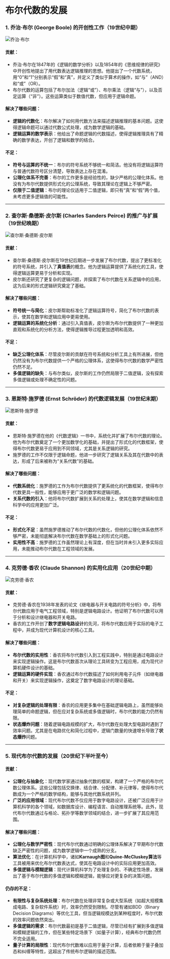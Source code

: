 # 布尔代数的发展

### 1. **乔治·布尔 (George Boole) 的开创性工作（19世纪中期）**

![乔治·布尔](https://en.wikipedia.org/wiki/George_Boole#/media/File:Portrait_of_George_Boole.png)

#### 贡献：

- 乔治·布尔在1847年的《逻辑的数学分析》以及1854年的《思维规律的研究》中开创性地提出了用代数表达逻辑推理的思想。他提出了一个代数系统，用“0”和“1”分别表示“假”和“真”，并定义了类似于算术的操作，如“与”（AND）和“或”（OR）。
- 布尔代数的运算包括了布尔加法（逻辑“或”）、布尔乘法（逻辑“与”），以及否定运算（“非”）。这些运算类似于数值代数，但应用于逻辑命题。

#### 解决了哪些问题：

- **逻辑的代数化**：布尔解决了如何用代数方法来描述逻辑推理的基本问题。这使得逻辑命题可以通过代数公式处理，成为数学逻辑的基础。
- **逻辑运算的数学表示**：他给出了命题逻辑的代数描述，使得逻辑推理具有了精确的数学表达，开创了逻辑和数学的结合。

#### 不足：

- **符号与运算的不统一**：布尔的符号系统不够统一和简洁。他没有将逻辑运算符与普通代数符号区分清楚，导致表达上存在混淆。
- **公理化体系不完善**：布尔的工作更多是经验性的，缺少严格的公理化体系。他没有为布尔代数提供形式化的公理系统，导致其理论在逻辑上不够严密。
- **仅限于二值逻辑**：布尔的理论仅适用于二值逻辑，即只有“真”和“假”两个值，未考虑更多逻辑值的可能性。

---

### 2. **查尔斯·桑德斯·皮尔斯 (Charles Sanders Peirce) 的推广与扩展（19世纪晚期）**

![查尔斯·桑德斯·皮尔斯](https://en.wikipedia.org/wiki/Charles_Sanders_Peirce#/media/File:Charles_Sanders_Peirce.jpg)

#### 贡献：

- 查尔斯·桑德斯·皮尔斯在19世纪后期进一步发展了布尔代数，提出了更标准化的符号系统，并引入了**真值表**的概念。他为逻辑运算提供了系统化的工具，使得逻辑运算更易于分析和实现。
- 皮尔斯还研究了更复杂的逻辑问题，并探索了布尔代数在关系逻辑中的应用，这为后来的形式逻辑研究奠定了基础。

#### 解决了哪些问题：

- **符号统一与简化**：皮尔斯帮助标准化了逻辑运算符号，简化了布尔代数的表示，使其在数学和逻辑应用中更易使用。
- **逻辑运算的系统化分析**：通过引入真值表，皮尔斯为布尔代数提供了一种更加直观和系统化的分析方法，使得逻辑推导过程更加透明和高效。

#### 不足：

- **缺乏公理化体系**：尽管皮尔斯的贡献在符号系统和分析工具上有所进展，但他仍然没有为布尔代数提供一个严格的公理体系，这使得布尔代数的数学严密性仍然不足。
- **多值逻辑的缺失**：与布尔类似，皮尔斯的工作仍然局限于二值逻辑，没有探索多值逻辑或处理不确定性的问题。

---

### 3. **恩斯特·施罗德 (Ernst Schröder) 的代数逻辑发展（19世纪末期）**

![恩斯特·施罗德](https://en.wikipedia.org/wiki/Ernst_Schr%C3%B6der_(mathematician)#/media/File:Ernst_schroeder.jpg)

#### 贡献：

- 恩斯特·施罗德在他的《代数逻辑》一书中，系统化并扩展了布尔代数的理论。他为布尔代数奠定了一个更加数学化的基础，并提出了形式化的代数框架，使得布尔代数更易于应用到不同领域，尤其是关系逻辑的研究。
- 施罗德的工作不仅限于逻辑命题，他进一步研究了逻辑关系及其在代数中的表达，形成了后来被称为“关系代数”的基础。

#### 解决了哪些问题：

- **代数系统化**：施罗德的工作为布尔代数提供了更系统化的代数框架，使得布尔代数更具一般性，能够应用于更广泛的数学和逻辑问题。
- **关系代数的引入**：他将布尔代数扩展到关系的处理上，使其在数学逻辑和信息科学中的应用更加广泛。

#### 不足：

- **形式化不足**：虽然施罗德推动了布尔代数的代数化，但他的公理化体系依然不够严密，未能彻底解决布尔代数在数学基础上的形式化问题。
- **实用性不高**：施罗德的工作虽然理论上有深度，但在当时并未引入更多实际应用，未能推动布尔代数在工程领域的发展。

---

### 4. **克劳德·香农 (Claude Shannon) 的实用化应用（20世纪中期）**

![克劳德·香农](https://en.wikipedia.org/wiki/Claude_Shannon#/media/File:C.E._Shannon._Tekniska_museet_43069.jpg)

#### 贡献：

- 克劳德·香农在1938年发表的论文《继电器与开关电路的符号分析》中，将布尔代数应用于电气工程领域，特别是逻辑电路设计。他证明了布尔代数可以用于分析和设计继电器和开关电路。
- 香农的工作开创了**数字逻辑电路设计**的先河，将布尔代数应用于实际的电子工程中，并成为现代计算机设计的核心工具。

#### 解决了哪些问题：

- **布尔代数的实用性**：香农将布尔代数引入到工程实践中，特别是通过电路设计来实现逻辑操作。这是布尔代数首次从理论工具转变为工程应用，成为现代计算机硬件设计的基础。
- **逻辑运算的硬件实现**：香农通过布尔代数描述了如何利用电子元件（如继电器和开关）来实现逻辑操作，这奠定了数字电路设计的理论基础。

#### 不足：

- **对复杂逻辑的处理有限**：香农的应用更多集中在基础逻辑电路上，虽然能够处理简单的命题逻辑，但在应对复杂系统或多值逻辑时，布尔代数的能力仍然有限。
- **状态爆炸问题**：随着逻辑电路规模的扩大，布尔代数在处理大型电路时遇到了效率问题。尤其是在电路优化和简化过程中，逻辑门数量的快速增长导致了**状态爆炸**问题。

---

### 5. **现代布尔代数的发展（20世纪下半叶至今）**

#### 贡献：

- **公理化与抽象化**：现代数学家通过抽象代数的框架，构建了一个严格的布尔代数公理体系。这些公理包括交换律、结合律、分配律、补元律等，使得布尔代数成为一个严格的数学结构，能够与其他代数系统并列。
- **广泛的应用领域**：现代布尔代数不仅应用于数字电路设计，还被广泛应用于计算机科学的各个领域，如数据库设计、编程语言、自动推理系统等。此外，现代布尔代数通过与格论、拓扑学等数学领域的结合，进一步扩展了其应用范围。

#### 解决了哪些问题：

- **公理化与数学严密性**：现代布尔代数通过明确的公理体系解决了早期布尔代数缺乏严密性的问题，成为数学逻辑中一个成熟的分支。
- **算法优化**：在计算机科学中，诸如**Karnaugh图**和**Quine-McCluskey算法**等工具被用来优化布尔代数表达式，使其在电路设计中的实际应用更加高效。
- **多值逻辑与模糊逻辑**：现代计算机科学为了处理复杂的、不确定性场景，发展出了基于布尔代数的多值逻辑和模糊逻辑，能够应对更复杂的决策问题。

#### 仍存的不足：

- **有限性与复杂系统处理**：布尔代数在处理非常复杂或大型系统（如超大规模集成电路、复杂软件系统）时，效率仍然受到限制。尽管有诸如BDD（Binary Decision Diagrams）等优化工具，但当逻辑规模达到某种程度时，布尔代数的效率问题依然突出。
- **多值逻辑的需求**：布尔代数最初是基于二值逻辑，尽管已经有扩展到多值逻辑和模糊逻辑的工作，但在某些特定场景下（如量子计算），经典布尔代数仍然不完全适用。
- **量子计算的局限性**：现代布尔代数难以应用于量子计算，后者依赖于量子叠加态和纠缠等特性，这超出了传统布尔逻辑的描述范围。
